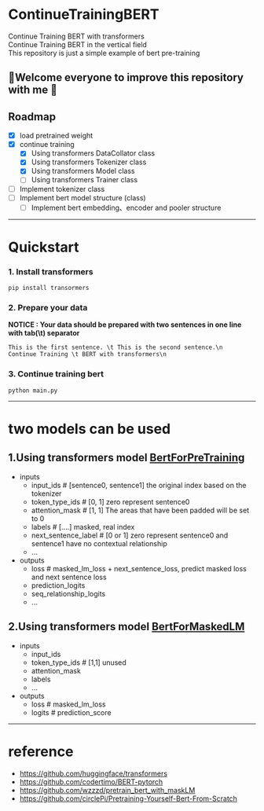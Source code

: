 # ContinueTrainingBERT
Continue Training BERT with transformers  
Continue Training BERT in the vertical field  
This repository is just a simple example of bert pre-training   
## 🎉Welcome everyone to improve this repository with me 🎉
## Roadmap
- [x] load pretrained weight
- [x] continue training
  - [x] Using transformers DataCollator class
  - [x] Using transformers Tokenizer class
  - [x] Using transformers Model class
  - [ ] Using transformers Trainer class
- [ ] Implement tokenizer class
- [ ] Implement bert model structure (class)
  - [ ] Implement bert embedding、encoder and pooler structure

---
# Quickstart
### 1. Install transformers
`pip install transormers`
### 2. Prepare your data
**NOTICE : Your data should be prepared with two sentences in one line with tab(\t) separator**
```
This is the first sentence. \t This is the second sentence.\n
Continue Training \t BERT with transformers\n
```
### 3. Continue training bert
`python main.py`

 ---
# two models can be used
## 1.Using transformers model [BertForPreTraining](https://huggingface.co/docs/transformers/v4.31.0/en/model_doc/bert#transformers.BertForPreTraining)
- inputs
  - input_ids              # [sentence0, sentence1] the original index based on the tokenizer
  - token_type_ids         # [0, 1] zero represent sentence0
  - attention_mask         # [1, 1] The areas that have been padded will be set to 0
  - labels                 # [....] masked, real index
  - next_sentence_label    # [0 or 1] zero represent sentence0 and sentence1 have no contextual relationship
  - ...
- outputs
  - loss                      # masked_lm_loss + next_sentence_loss, predict masked loss and next sentence loss  
  - prediction_logits
  - seq_relationship_logits
  - ...
## 2.Using transformers model [BertForMaskedLM](https://huggingface.co/docs/transformers/v4.31.0/en/model_doc/bert#transformers.BertForMaskedLM)
- inputs
    - input_ids
    - token_type_ids      # [1,1] unused
    - attention_mask      
    - labels
    - ...
- outputs
    - loss                # masked_lm_loss
    - logits              # prediction_score

---
# reference
- https://github.com/huggingface/transformers
- https://github.com/codertimo/BERT-pytorch
- https://github.com/wzzzd/pretrain_bert_with_maskLM
- https://github.com/circlePi/Pretraining-Yourself-Bert-From-Scratch
